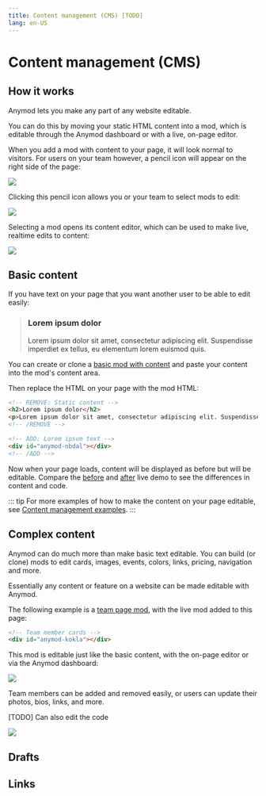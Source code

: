 ```yaml
---
title: Content management (CMS) [TODO]
lang: en-US
---
```


# Content management (CMS)

## How it works

Anymod lets you make any part of any website editable.

You can do this by moving your static HTML content into a mod, which is editable through the Anymod dashboard or with a live, on-page editor.

When you add a mod with content to your page, it will look normal to visitors. For users on your team however, a pencil icon will appear on the right side of the page:

<img src="https://res.cloudinary.com/component/image/upload/v1537496457/cms-01_ejqffn.png">

Clicking this pencil icon allows you or your team to select mods to edit:

<img src="https://res.cloudinary.com/component/image/upload/v1537496637/cms-03_vjixth.png">

Selecting a mod opens its content editor, which can be used to make live, realtime edits to content:

<img src="https://res.cloudinary.com/component/image/upload/v1537496778/cms-05_h3uajz.png">

## Basic content

If you have text on your page that you want another user to be able to edit easily:

<blockquote style="color:#333">
  <h3>Lorem ipsum dolor</h3>
  <p>
    Lorem ipsum dolor sit amet, consectetur adipiscing elit. Suspendisse imperdiet ex tellus, eu elementum lorem euismod quis.
  </p>
</blockquote>

You can create or clone a [basic mod with content](https://anymod.com/mod/nbdal/content) and paste your content into the mod's content area.

Then replace the HTML on your page with the mod HTML:

```html
<!-- REMOVE: Static content -->
<h2>Lorem ipsum dolor</h2>
<p>Lorem ipsum dolor sit amet, consectetur adipiscing elit. Suspendisse imperdiet ex tellus, eu elementum lorem euismod quis.</p>
<!-- /REMOVE -->

<!-- ADD: Lorem ipsum text -->
<div id="anymod-nbdal"></div>
<!-- /ADD -->
```

Now when your page loads, content will be displayed as before but will be editable.  Compare the [before](/live-demos/cms-before.html) and [after](/live-demos/cms-after.html) live demo to see the differences in content and code.

::: tip
For more examples of how to make the content on your page editable, see [Content management examples](/examples/#content-management).
:::

## Complex content

Anymod can do much more than make basic text editable. You can build (or clone) mods to edit cards, images, events, colors, links, pricing, navigation and more.

Essentially any content or feature on a website can be made editable with Anymod.

The following example is a [team page mod](https://anymod.com/mod/kokla), with the live mod added to this page:

```html
<!-- Team member cards -->
<div id="anymod-kokla"></div>
```

<mod :mod-key="'kokla'"/>

This mod is editable just like the basic content, with the on-page editor or via the Anymod dashboard:

<img src="https://res.cloudinary.com/component/image/upload/v1537498106/cms-06_q3oyyo.png">

Team members can be added and removed easily, or users can update their photos, bios, links, and more.

[TODO] Can also edit the code

<img src="https://res.cloudinary.com/component/image/upload/v1537498566/cms-07_qgxqlu.png">

## Drafts

## Links